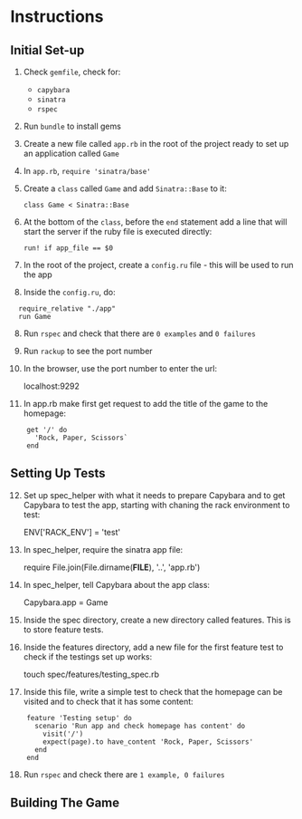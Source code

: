 # Instructions

## Initial Set-up

1) Check `gemfile`, check for:
    - `capybara`
    - `sinatra`
    - `rspec`

2) Run `bundle` to install gems

3) Create a new file called `app.rb` in the root of the project ready to set up an application called `Game`

3) In `app.rb`, `require 'sinatra/base'`

4) Create a `class` called `Game` and add `Sinatra::Base` to it:

    `class Game < Sinatra::Base`

5) At the bottom of the `class`, before the `end` statement add a line that will start the server if the ruby file is executed directly:

    `run! if app_file == $0`

6) In the root of the project, create a `config.ru` file - this will be used to run the app

7) Inside the `config.ru`, do:
  ```
    require_relative "./app"
    run Game
  ```

8) Run `rspec` and check that there are `0 examples` and `0 failures`

9) Run `rackup` to see the port number

10) In the browser, use the port number to enter the url:

    localhost:9292

11) In app.rb make first get request to add the title of the game to the homepage:
```
    get '/' do
      'Rock, Paper, Scissors`
    end
```

## Setting Up Tests

12) Set up spec_helper with what it needs to prepare Capybara and to get Capybara to test the app, starting with chaning the rack environment to test:

    ENV['RACK_ENV'] = 'test'

13) In spec_helper, require the sinatra app file:

    require File.join(File.dirname(__FILE__), '..', 'app.rb')

14) In spec_helper, tell Capybara about the app class:

    Capybara.app = Game

15) Inside the spec directory, create a new directory called features. This is to store feature tests.

16) Inside the features directory, add a new file for the first feature test to check if the testings set up works:

    touch spec/features/testing_spec.rb

17) Inside this file, write a simple test to check that the homepage can be visited and to check that it has some content:
```
    feature 'Testing setup' do
      scenario 'Run app and check homepage has content' do
        visit('/')
        expect(page).to have_content 'Rock, Paper, Scissors'
      end
    end
```

18) Run `rspec` and check there are `1 example, 0 failures`


## Building The Game
